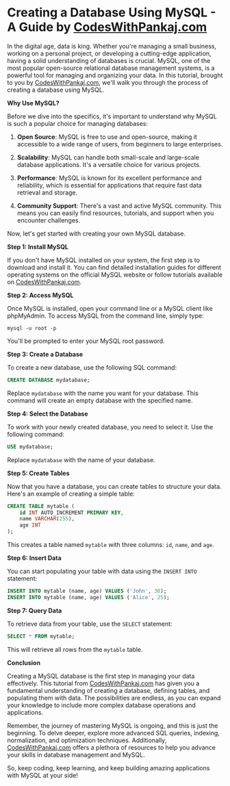 # Creating a Database Using MySQL - A Guide by [CodesWithPankaj.com](https://www.codeswithpankaj.com)

In the digital age, data is king. Whether you're managing a small business, working on a personal project, or developing a cutting-edge application, having a solid understanding of databases is crucial. MySQL, one of the most popular open-source relational database management systems, is a powerful tool for managing and organizing your data. In this tutorial, brought to you by [CodesWithPankaj.com](https://www.codeswithpankaj.com), we'll walk you through the process of creating a database using MySQL.

**Why Use MySQL?**

Before we dive into the specifics, it's important to understand why MySQL is such a popular choice for managing databases:

1. **Open Source**: MySQL is free to use and open-source, making it accessible to a wide range of users, from beginners to large enterprises.

2. **Scalability**: MySQL can handle both small-scale and large-scale database applications. It's a versatile choice for various projects.

3. **Performance**: MySQL is known for its excellent performance and reliability, which is essential for applications that require fast data retrieval and storage.

4. **Community Support**: There's a vast and active MySQL community. This means you can easily find resources, tutorials, and support when you encounter challenges.

Now, let's get started with creating your own MySQL database.

**Step 1: Install MySQL**

If you don't have MySQL installed on your system, the first step is to download and install it. You can find detailed installation guides for different operating systems on the official MySQL website or follow tutorials available on [CodesWithPankaj.com](https://www.codeswithpankaj.com).

**Step 2: Access MySQL**

Once MySQL is installed, open your command line or a MySQL client like phpMyAdmin. To access MySQL from the command line, simply type:

```
mysql -u root -p
```

You'll be prompted to enter your MySQL root password.

**Step 3: Create a Database**

To create a new database, use the following SQL command:

```sql
CREATE DATABASE mydatabase;
```

Replace `mydatabase` with the name you want for your database. This command will create an empty database with the specified name.

**Step 4: Select the Database**

To work with your newly created database, you need to select it. Use the following command:

```sql
USE mydatabase;
```

Replace `mydatabase` with the name of your database.

**Step 5: Create Tables**

Now that you have a database, you can create tables to structure your data. Here's an example of creating a simple table:

```sql
CREATE TABLE mytable (
    id INT AUTO_INCREMENT PRIMARY KEY,
    name VARCHAR(255),
    age INT
);
```

This creates a table named `mytable` with three columns: `id`, `name`, and `age`.

**Step 6: Insert Data**

You can start populating your table with data using the `INSERT INTO` statement:

```sql
INSERT INTO mytable (name, age) VALUES ('John', 30);
INSERT INTO mytable (name, age) VALUES ('Alice', 25);
```

**Step 7: Query Data**

To retrieve data from your table, use the `SELECT` statement:

```sql
SELECT * FROM mytable;
```

This will retrieve all rows from the `mytable` table.

**Conclusion**

Creating a MySQL database is the first step in managing your data effectively. This tutorial from [CodesWithPankaj.com](https://www.codeswithpankaj.com) has given you a fundamental understanding of creating a database, defining tables, and populating them with data. The possibilities are endless, as you can expand your knowledge to include more complex database operations and applications.

Remember, the journey of mastering MySQL is ongoing, and this is just the beginning. To delve deeper, explore more advanced SQL queries, indexing, normalization, and optimization techniques. Additionally, [CodesWithPankaj.com](https://www.codeswithpankaj.com) offers a plethora of resources to help you advance your skills in database management and MySQL.

So, keep coding, keep learning, and keep building amazing applications with MySQL at your side!